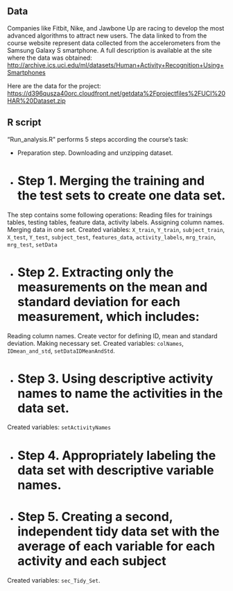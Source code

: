 ## Data
Companies like Fitbit, Nike, and Jawbone Up are racing to develop the most advanced algorithms to attract new users. The data linked to from the course website represent data collected from the accelerometers from the Samsung Galaxy S smartphone. A full description is available at the site where the data was obtained:
http://archive.ics.uci.edu/ml/datasets/Human+Activity+Recognition+Using+Smartphones

Here are the data for the project:
https://d396qusza40orc.cloudfront.net/getdata%2Fprojectfiles%2FUCI%20HAR%20Dataset.zip


## R script
“Run_analysis.R" performs 5 steps according the course’s task:

* Preparation step. Downloading and unzipping dataset.

* # Step 1. Merging the training and the test sets to create one data set. 
The step contains some following operations:
Reading files for trainings tables, testing tables, feature data, activity labels.
Assigning column names.
Merging data in one set.
Created variables: `X_train`, `Y_train`, `subject_train`, `X_test`, `Y_test`, `subject_test`, `features_data`, `activity_labels`, `mrg_train`, `mrg_test`, `setData`

* # Step 2. Extracting only the measurements on the mean and standard deviation for each measurement, which includes:
Reading column names. 
Create vector for defining ID, mean and standard deviation.
Making necessary set.
Created variables: `colNames`, `IDmean_and_std`, `setDataIDMeanAndStd`.

* # Step 3. Using descriptive activity names to name the activities in the data set.
Created variables: `setActivityNames`

* # Step 4. Appropriately labeling the data set with descriptive variable names.

* # Step 5. Creating a second, independent tidy data set with the average of each variable for each activity and each subject
Created variables: `sec_Tidy_Set`.
